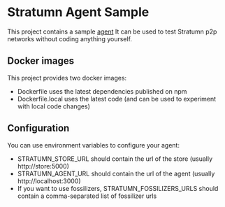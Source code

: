 # Stratumn Agent Sample

This project contains a sample [agent](https://github.com/stratumn/agent/tree/master/packages/agent)
It can be used to test Stratumn p2p networks without coding anything yourself.

## Docker images

This project provides two docker images:

* Dockerfile uses the latest dependencies published on npm
* Dockerfile.local uses the latest code (and can be used to experiment with local code changes)

## Configuration

You can use environment variables to configure your agent:

* STRATUMN_STORE_URL should contain the url of the store (usually http://store:5000)
* STRATUMN_AGENT_URL should contain the url of the agent (usually http://localhost:3000)
* If you want to use fossilizers, STRATUMN_FOSSILIZERS_URLS should contain a comma-separated list of fossilizer urls

